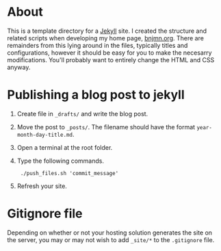 About
=====

This is a template directory for a [Jekyll][1] site. I created the structure and related scripts when developing my home page, [bnjmn.org][2]. There are remainders from this lying around in the files, typically titles and configurations, however it should be easy for you to make the necesarry modifications. You'll probably want to entirely change the HTML and CSS anyway.

[1]: http://jekyllrb.com/
[2]: http://bnjmn.org/


Publishing a blog post to jekyll
================================

1. Create file in `_drafts/` and write the blog post.
2. Move the post to `_posts/`. The filename should have the format `year-month-day-title.md`.
3. Open a terminal at the root folder.
4. Type the following commands.

		./push_files.sh 'commit_message'
		
5. Refresh your site.


Gitignore file
==============

Depending on whether or not your hosting solution generates the site on the server, you may or may not wish to add `_site/*` to the `.gitignore` file. 
